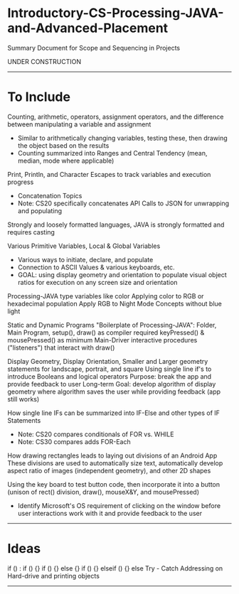 # Introductory-CS-Processing-JAVA-and-Advanced-Placement
Summary Document for Scope and Sequencing in Projects

UNDER CONSTRUCTION

---

# To Include

Counting, arithmetic, operators, assignment operators, and the difference between manipulating a variable and assignment
- Similar to arithmetically changing variables, testing these, then drawing the object based on the results
- Counting summarized into Ranges and Central Tendency (mean, median, mode where applicable)

Print, Println, and Character Escapes to track variables and execution progress
- Concatenation Topics
- Note: CS20 specifically concatenates API Calls to JSON for unwrapping and populating

Strongly and loosely formatted languages, JAVA is strongly formatted and requires casting

Various Primitive Variables, Local & Global Variables
- Various ways to initiate, declare, and populate
- Connection to ASCII Values & various keyboards, etc.
- GOAL: using display geometry and orientation to populate visual object ratios for execution on any screen size and orientation

Processing-JAVA type variables like color
Applying color to RGB or hexadecimal population
Apply RGB to Night Mode Concepts without blue light

Static and Dynamic Programs
"Boilerplate of Processing-JAVA": Folder, Main Program, setup(), draw() as compiler required
keyPressed() & mousePressed() as minimum Main-Driver interactive procedures ("listeners") that interact with draw()

Display Geometry, Display Orientation, Smaller and Larger geometry statements for landscape, portrait, and square
Using single line if's to introduce Booleans and logical operators
Purpose: break the app and provide feedback to user
Long-term Goal: develop algorithm of display geometry where algorithm saves the user while providing feedback (app still works)

How single line IFs can be summarized into IF-Else and other types of IF Statements
- Note: CS20 compares conditionals of FOR vs. WHILE
- Note: CS30 compares adds FOR-Each

How drawing rectangles leads to laying out divisions of an Android App
These divisions are used to automatically size text, automatically develop aspect ratio of images (independent geometry), and other 2D shapes

Using the key board to test button code, then incorporate it into a button (unison of rect() division, draw(), mouseX&Y, and mousePressed)
- Identify Microsoft's OS requirement of clicking on the window before user interactions work with it and provide feedback to the user


---

# Ideas

if () :
if () {}
if () {} else {}
if () {} elseif () {} else
Try - Catch
Addressing on Hard-drive and printing objects

---
